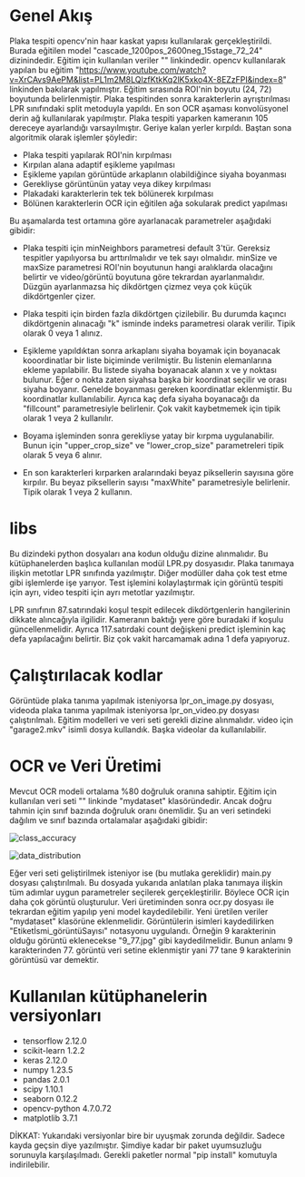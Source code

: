 # Genel Akış

Plaka tespiti opencv'nin haar kaskat yapısı kullanılarak gerçekleştirildi. Burada eğitilen model "cascade_1200pos_2600neg_15stage_72_24" dizinindedir. Eğitim için kullanılan veriler "" linkindedir. opencv kullanılarak yapılan bu eğitim "https://www.youtube.com/watch?v=XrCAvs9AePM&list=PL1m2M8LQlzfKtkKq2lK5xko4X-8EZzFPI&index=8" linkinden bakılarak yapılmıştır. Eğitim sırasında ROI'nin boyutu (24, 72) boyutunda belirlenmiştir. Plaka tespitinden sonra karakterlerin ayrıştırılması LPR sınıfındaki split metoduyla yapıldı. En son OCR aşaması konvolüsyonel derin ağ kullanılarak yapılmıştır. Plaka tespiti yaparken kameranın 105 dereceye ayarlandığı varsayılmıştır. Geriye kalan yerler kırpıldı. Baştan sona algoritmik olarak işlemler şöyledir: 

- Plaka tespiti yapılarak ROI'nin kırpılması
- Kırpılan alana adaptif eşikleme yapılması
- Eşikleme yapılan görüntüde arkaplanın olabildiğince siyaha boyanması
- Gerekliyse görüntünün yatay veya dikey kırpılması
- Plakadaki karakterlerin tek tek bölünerek kırpılması
- Bölünen karakterlerin OCR için eğitilen ağa sokularak predict yapılması

Bu aşamalarda test ortamına göre ayarlanacak parametreler aşağıdaki gibidir:

- Plaka tespiti için minNeighbors parametresi default 3'tür. Gereksiz tespitler yapılıyorsa bu arttırılmalıdır ve tek sayı olmalıdır. minSize ve maxSize parametresi ROI'nin boyutunun hangi aralıklarda olacağını belirtir ve video/görüntü boyutuna göre tekrardan ayarlanmalıdır. Düzgün ayarlanmazsa hiç dikdörtgen çizmez veya çok küçük dikdörtgenler çizer.

- Plaka tespiti için birden fazla dikdörtgen çizilebilir. Bu durumda kaçıncı dikdörtgenin alınacağı "k" isminde indeks parametresi olarak verilir. Tipik olarak 0 veya 1 alınız.

- Eşikleme yapıldıktan sonra arkaplanı siyaha boyamak için boyanacak kooordinatlar bir liste biçiminde verilmiştir. Bu listenin elemanlarına ekleme yapılabilir. Bu listede siyaha boyanacak alanın x ve y noktası bulunur. Eğer o nokta zaten siyahsa başka bir koordinat seçilir ve orası siyaha boyanır. Genelde boyanması gereken koordinatlar eklenmiştir. Bu koordinatlar kullanılabilir. Ayrıca kaç defa siyaha boyanacağı da "fillcount" parametresiyle belirlenir. Çok vakit kaybetmemek için tipik olarak 1 veya 2 kullanılır.

- Boyama işleminden sonra gerekliyse yatay bir kırpma uygulanabilir. Bunun için "upper_crop_size" ve "lower_crop_size" parametreleri tipik olarak 5 veya 6 alınır.

- En son karakterleri kırparken aralarındaki beyaz piksellerin sayısına göre kırpılır. Bu beyaz piksellerin sayısı "maxWhite" parametresiyle belirlenir. Tipik olarak 1 veya 2 kullanın.


# libs
 Bu dizindeki python dosyaları ana kodun olduğu dizine alınmalıdır. Bu kütüphanelerden başlıca kullanılan modül LPR.py dosyasıdır. Plaka tanımaya ilişkin metotlar LPR sınıfında yazılmıştır. Diğer modüller daha çok test etme gibi işlemlerde işe yarıyor. Test işlemini kolaylaştırmak için görüntü tespiti için ayrı, video tespiti için ayrı metotlar yazılmıştır. 

LPR sınıfının 87.satırındaki koşul tespit edilecek dikdörtgenlerin hangilerinin dikkate alıncağıyla ilgilidir. Kameranın baktığı yere göre buradaki if koşulu güncellenmelidir. 
Ayrıca 117.satırdaki count değişkeni predict işleminin kaç defa yapılacağını belirtir. Biz çok vakit harcamamak adına 1 defa yapıyoruz.

 # Çalıştırılacak kodlar

 Görüntüde plaka tanıma yapılmak isteniyorsa lpr_on_image.py dosyası, videoda plaka tanıma yapılmak isteniyorsa lpr_on_video.py dosyası çalıştırılmalı. Eğitim modelleri ve veri seti gerekli dizine alınmalıdır. video için "garage2.mkv" isimli dosya kullandık. Başka videolar da kullanılabilir.


 # OCR ve Veri Üretimi

 Mevcut OCR modeli ortalama %80 doğruluk oranına sahiptir. Eğitim için kullanılan veri seti "" linkinde "mydataset" klasöründedir. Ancak doğru tahmin için sınıf bazında doğruluk oranı önemlidir. Şu an veri setindeki dağılım ve sınıf bazında ortalamalar aşağıdaki gibidir:

 ![class_accuracy](https://github.com/farukomeraydin/LPR/assets/59957778/0c2103dc-0cfb-4d33-9926-32791f2c450a)

 
![data_distribution](https://github.com/farukomeraydin/LPR/assets/59957778/4a544ba4-da2d-40d7-b0ce-1caa6d33fa1a)


Eğer veri seti geliştirilmek isteniyor ise (bu mutlaka gereklidir) main.py dosyası çalıştırılmalı. Bu dosyada yukarıda anlatılan plaka tanımaya ilişkin tüm adımlar uygun parametreler seçilerek gerçekleştirilir. Böylece OCR için daha çok görüntü oluşturulur. Veri üretiminden sonra ocr.py dosyası ile tekrardan eğitim yapılıp yeni model kaydedilebilir. Yeni üretilen veriler "mydataset" klasörüne eklenmelidir. Görüntülerin isimleri kaydedilirken "Etiketİsmi_görüntüSayısı" notasyonu uygulandı. Örneğin 9 karakterinin olduğu görüntü eklenecekse "9_77.jpg" gibi kaydedilmelidir. Bunun anlamı 9 karakterinden 77. görüntü veri setine eklenmiştir yani 77 tane 9 karakterinin görüntüsü var demektir.


# Kullanılan kütüphanelerin versiyonları

- tensorflow                    2.12.0
- scikit-learn                  1.2.2
- keras                         2.12.0
- numpy                         1.23.5
- pandas                        2.0.1
- scipy                         1.10.1
- seaborn                       0.12.2
- opencv-python                 4.7.0.72
- matplotlib                    3.7.1

DİKKAT: Yukarıdaki versiyonlar bire bir uyuşmak zorunda değildir. Sadece kayda geçsin diye yazılmıştır. Şimdiye kadar bir paket uyumsuzluğu sorunuyla karşılaşılmadı. Gerekli paketler normal "pip install" komutuyla indirilebilir.
